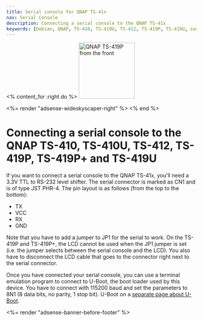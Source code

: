 ```yaml
---
title: Serial console for QNAP TS-41x
nav: Serial Console
description: Connecting a serial console to the QNAP TS-41x
keywords: [Debian, QNAP, TS-410, TS-410U, TS-412, TS-419P, TS-419U, serial, console, RS-232, hack]
---
```


<% content_for :right do %>
<img src = "../images/r_qnap_ts419p.jpg" class="border" alt="QNAP TS-419P from the front" width="148" height="148" />

<%= render "adsense-wideskyscaper-right" %>
<% end %>

<h1>Connecting a serial console to the QNAP TS-410, TS-410U, TS-412, TS-419P, TS-419P+ and TS-419U</h1>

If you want to connect a serial console to the QNAP TS-41x, you'll need a
3.3V TTL to RS-232 level shifter.  The serial connector is marked as CN1
and is of type JST PHR-4.  The pin layout is as follows (from the top to
the bottom):

<ul>
<li>TX</li>
<li>VCC</li>
<li>RX</li>
<li>GND</li>
</ul>

Note that you have to add a jumper to JP1 for the serial to work.  On the
TS-419P and TS-419P+, the LCD cannot be used when the JP1 jumper is set
(i.e. the jumper selects between the serial console and the LCD).  You also
have to disconnect the LCD cable that goes to the connector right next to
the serial connector.

Once you have connected your serial console, you can use a terminal
emulation program to connect to U-Boot, the boot loader used by this
device.  You have to connect with 115200 baud and set the parameters to 8N1
(8 data bits, no parity, 1 stop bit).  U-Boot on a <a href =
"../uboot">separate page about U-Boot</a>.

<div class="bbf">
<%= render "adsense-banner-before-footer" %>
</div>

